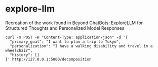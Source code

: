 # explore-llm
Recreation of the work found in Beyond ChatBots: ExploreLLM for Structured Thoughts and Personalized Model Responses



```
curl -X POST -H "Content-Type: application/json" -d '{
  "primary_goal": "I want to plan a trip to Tokyo",
  "personalization": "I have a walking disability and travel in a wheelchair",
  "history": []
}' http://127.0.0.1:5000/decomposition
```
